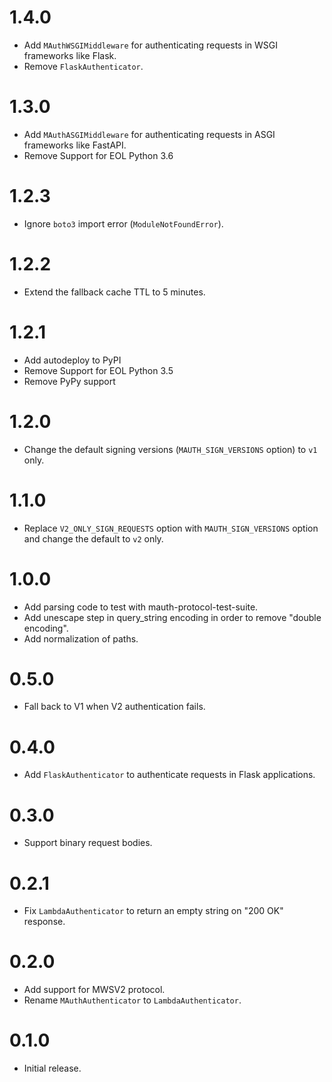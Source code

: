 # 1.4.0
- Add `MAuthWSGIMiddleware` for authenticating requests in WSGI frameworks like Flask.
- Remove `FlaskAuthenticator`.

# 1.3.0
- Add `MAuthASGIMiddleware` for authenticating requests in ASGI frameworks like FastAPI.
- Remove Support for EOL Python 3.6

# 1.2.3
- Ignore `boto3` import error (`ModuleNotFoundError`).

# 1.2.2
- Extend the fallback cache TTL to 5 minutes.

# 1.2.1
- Add autodeploy to PyPI
- Remove Support for EOL Python 3.5
- Remove PyPy support

# 1.2.0
- Change the default signing versions (`MAUTH_SIGN_VERSIONS` option) to `v1` only.

# 1.1.0
- Replace `V2_ONLY_SIGN_REQUESTS` option with `MAUTH_SIGN_VERSIONS` option and change the default to `v2` only.

# 1.0.0
- Add parsing code to test with mauth-protocol-test-suite.
- Add unescape step in query_string encoding in order to remove "double encoding".
- Add normalization of paths.

# 0.5.0
- Fall back to V1 when V2 authentication fails.

# 0.4.0
- Add `FlaskAuthenticator` to authenticate requests in Flask applications.

# 0.3.0
- Support binary request bodies.

# 0.2.1
- Fix `LambdaAuthenticator` to return an empty string on "200 OK" response.

# 0.2.0
- Add support for MWSV2 protocol.
- Rename `MAuthAuthenticator` to `LambdaAuthenticator`.

# 0.1.0
- Initial release.
